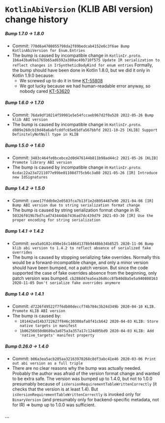 # `KotlinAbiVersion` (KLIB ABI version) change history

##### Bump 1.7.0 -> 1.8.0
- Commit: `770d6a4708055798da2f89bedcab4152e6c3f6ae Bump KotlinAbiVersion for Enum.Entries`
- The bump is caused by incompatible change in `KotlinIr.proto`.
  `1b6a43ba69a1765b65ad6592a380ac49b710f575 Update IR serialization to reflect changes in IrSyntheticBodyKind for enum entries`
  Formally, the bump should have been done in Kotlin 1.8.0, but we did it only in Kotlin 1.9.0 because:
  - We screwed up to do it in time [KT-55808](https://youtrack.jetbrains.com/issue/KT-55808)
  - We got lucky because we had human-readable error anyway, so nobody cared [KT-53620](https://youtrack.jetbrains.com/issue/KT-53620)

##### Bump 1.6.0 -> 1.7.0
- Commit: `76da9df10214f59981e5e54fccaeb967d2f0a528 2022-05-26 Bump klib ABI version`
- The bump is caused by incompatible change in `KotlinIr.proto`.
  `d809e260cb19d48a6abfcddfc65e65dfa567bbfd 2021-10-25 [KLIB] Support DefinitelyNotNull type in KLIB`

##### Bump 1.5.0 -> 1.6.0
- Commit: `3403c464fe0bcebce2d0d476144b811b98ad44c2 2021-05-26 [KLIB] Promote library ABI version`
- The bump is caused by incompatible change in `KotlinIr.proto`.
  `6cdac22a23a7211077e99be01108d775cb6c3a08 2021-05-26 [IR] Introduce new IdSignatures`

##### Bump 1.4.2 -> 1.5.0
- Commit: `caee17fddb9e2e0583fca7b13f1e2d8954487e90 2021-04-08 [IR] Bump ABI version due to string serialization format change`
- The bump is caused by string serialization format change in IR.
  `50326f019b7bd7cad743444bb7436ad7dc439d79 2021-03-30 [IR] Use the proper encoding for string serialization`

##### Bump 1.4.1 -> 1.4.2
- Commit: `eea5a9102c490e16c1486d1378b9448bb34b8525 2020-11-06 Bump klib abi version to 1.4.2 to reflect absence of serialized fake overrides`
- The bump is caused by stopping serializing fake overrides.
  Normally this would be a forward-incompatible change, and only a minor version should have been bumped, not a patch version.
  But since the code supported the case of fake overrides absence from the beginning, only patch version was bumped.
  `cb288d47ea5ea36d6cc8fb40d8a5e5a940808163 2020-11-05 Don't serialize fake overrides anymore`

##### Bump 1.4.0 -> 1.4.1
- Commit: `d7226f49522f7f6db00deccf74b704c3b24d349b 2020-04-10 KLIB. Promote KLIB ABI version`
- The bump is caused by:
  - `101442ad14b3722627f846c30300afa8f41cb642 2020-04-03 KLIB: Store native targets in manifest`
  - `1b06256650d8689a3a075a3a357a17c124d05bd9 2020-04-03 KLIB: Add 'native_targets' manifest property`

##### Bump 0.26.0 -> 1.4.0
- Commit: `b06a3ea5acb205aa32163970268c8df3abc41e46 2020-03-06 Print out abi version as a full triple`
- There are no clear reasons why the bump was actually needed.
  Probably the author was afraid of the version format change and wanted to be extra safe.
  The version was bumped up to 1.4.0, but not to 1.0.0 presumably because of `isVersionRequirementTableWrittenCorrectly`
  (it checks that the version is at least 1.4).
  But `isVersionRequirementTableWrittenCorrectly` is invoked only for `BinaryVersion`
  (and presumably only for backend-specific metadata, not for IR) => bump up to 1.0.0 was sufficient.

##### ...
